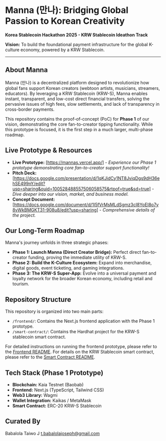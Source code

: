# Manna (만나): Bridging Global Passion to Korean Creativity

**Korea Stablecoin Hackathon 2025 - KRW Stablecoin Ideathon Track**

**Vision:** To build the foundational payment infrastructure for the global K-culture economy, powered by a KRW Stablecoin.

---

## About Manna

Manna (만나) is a decentralized platform designed to revolutionize how global fans support Korean creators (webtoon artists, musicians, streamers, educators). By leveraging a KRW Stablecoin (KRW-S), Manna enables instant, transparent, and low-cost direct financial transfers, solving the pervasive issues of high fees, slow settlements, and lack of transparency in cross-border payments.

This repository contains the proof-of-concept (PoC) for **Phase 1** of our vision, demonstrating the core fan-to-creator tipping functionality. While this prototype is focused, it is the first step in a much larger, multi-phase roadmap.

## Live Prototype & Resources

- **Live Prototype:** [https://mannas.vercel.app/] - *Experience our Phase 1 prototype demonstrating core fan-to-creator support functionality!*
- **Pitch Deck:** [https://docs.google.com/presentation/d/1qKJidCy1NT8JviqDgs9dH36ehSE499nY/edit?usp=sharing&ouid=100528488557506058575&rtpof=true&sd=true] - *Dive deeper into our vision, market, and business model.*
- **Concept Document:** [https://docs.google.com/document/d/1I5fVrMsMLdSgmz3cI8YoEI8o7y8vWkBMGKT31-908u8/edit?usp=sharing] - *Comprehensive details of the project.*

## Our Long-Term Roadmap

Manna's journey unfolds in three strategic phases:

- **Phase 1: Launch Manna (Direct Creator Bridge):** Perfect direct fan-to-creator funding, proving the immediate utility of KRW-S.
- **Phase 2: Build the K-Culture Ecosystem:** Expand into merchandise, digital goods, event ticketing, and gaming integrations.
- **Phase 3: The KRW-S Super-App:** Evolve into a universal payment and loyalty network for the broader Korean economy, including retail and tourism.

## Repository Structure

This repository is organized into two main parts:
- `/frontend/`: Contains the Next.js frontend application with the Phase 1 prototype.
- `/smart-contract/`: Contains the Hardhat project for the KRW-S stablecoin smart contract.

For detailed instructions on running the frontend prototype, please refer to the [Frontend README](./frontend/README.md).
For details on the KRW Stablecoin smart contract, please refer to the [Smart Contract README](./smart-contract/README.md).

## Tech Stack (Phase 1 Prototype)

- **Blockchain:** Kaia Testnet (Baobab)
- **Frontend:** Next.js (TypeScript, Tailwind CSS)
- **Web3 Library:** Wagmi
- **Wallet Integration:** Kaikas / MetaMask
- **Smart Contract:** ERC-20 KRW-S Stablecoin

##  Curated By 
Babalola Taiwo J
t.babalolajoseph@gmail.com



